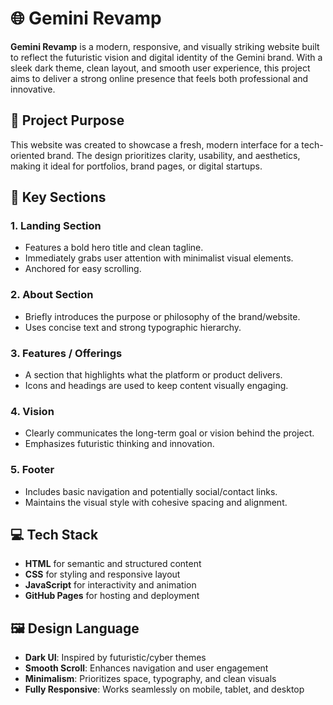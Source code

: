 # 🌐 Gemini Revamp

**Gemini Revamp** is a modern, responsive, and visually striking website built to reflect the futuristic vision and digital identity of the Gemini brand. With a sleek dark theme, clean layout, and smooth user experience, this project aims to deliver a strong online presence that feels both professional and innovative.

## 📌 Project Purpose

This website was created to showcase a fresh, modern interface for a tech-oriented brand. The design prioritizes clarity, usability, and aesthetics, making it ideal for portfolios, brand pages, or digital startups.

## 🧩 Key Sections

### 1. **Landing Section**
- Features a bold hero title and clean tagline.
- Immediately grabs user attention with minimalist visual elements.
- Anchored for easy scrolling.

### 2. **About Section**
- Briefly introduces the purpose or philosophy of the brand/website.
- Uses concise text and strong typographic hierarchy.

### 3. **Features / Offerings**
- A section that highlights what the platform or product delivers.
- Icons and headings are used to keep content visually engaging.

### 4. **Vision**
- Clearly communicates the long-term goal or vision behind the project.
- Emphasizes futuristic thinking and innovation.

### 5. **Footer**
- Includes basic navigation and potentially social/contact links.
- Maintains the visual style with cohesive spacing and alignment.

## 💻 Tech Stack

- **HTML** for semantic and structured content
- **CSS** for styling and responsive layout
- **JavaScript** for interactivity and animation
- **GitHub Pages** for hosting and deployment

## 🖼️ Design Language

- **Dark UI**: Inspired by futuristic/cyber themes
- **Smooth Scroll**: Enhances navigation and user engagement
- **Minimalism**: Prioritizes space, typography, and clean visuals
- **Fully Responsive**: Works seamlessly on mobile, tablet, and desktop

